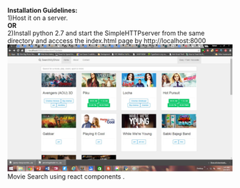 <b>Installation Guidelines:</b><br>
1)Host it on a server. <br>
<b>OR</b><br>
2)Install python 2.7 and start the SimpleHTTPserver from the same directory and acccess the index.html page by http://localhost:8000<br>
<img src="img/1.jpg">
Movie Search using react components .
